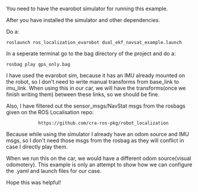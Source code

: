 You need to have the evarobot simulator for running this example.

After you have installed the simulator and other dependencies.


Do a: 		
		
	roslaunch ros_localization_evarobot dual_ekf_navsat_example.launch 

In a seperate terminal go to the bag directory of the project and do a:

	rosbag play gps_only.bag

I have used the evarobot sim, because it has an IMU already mounted on the robot, so I don't need to write manual transforms from base_link to imu_link. When using this in our car, we will have the transforms(once we finish writing them) between these links, so we should be fine.

Also, I have filtered out the sensor_msgs/NavStat msgs from the rosbags given on the ROS Localisation repo: 
				
				https://github.com/cra-ros-pkg/robot_localization

Because while using the simulator I already have an odom source and IMU msgs, so I don't need those msgs from the rosbag as they will conflict in case I directly play them.

When we run this on the car, we would have a different odom source(visual odomotery). This example is only an attempt to show how we can configure the .yaml and launch files for our case.

Hope this was helpful!
